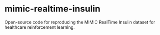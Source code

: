 # mimic-realtime-insulin
Open-source code for reproducing the MIMIC RealTime Insulin dataset for healthcare reinforcement learning.
